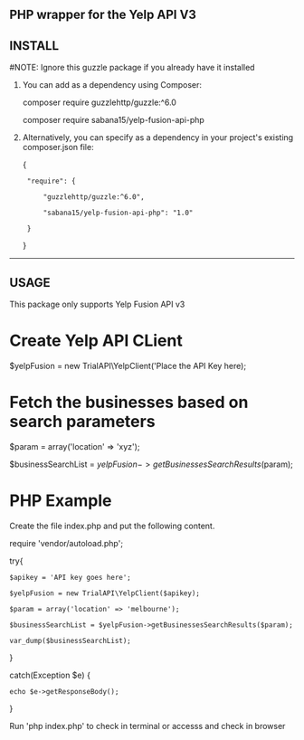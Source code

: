 PHP wrapper for the Yelp API V3
----------------------------------------------------------------------
INSTALL
----------------------------------------------------------------------
#NOTE: Ignore this guzzle package if you already have it installed

1. You can add as a dependency using Composer:

   composer require guzzlehttp/guzzle:^6.0

   composer require sabana15/yelp-fusion-api-php

2. Alternatively, you can specify as a dependency in your project's existing composer.json file:

   {

        "require": {

            "guzzlehttp/guzzle:^6.0",

            "sabana15/yelp-fusion-api-php": "1.0"

        }
    }

----------------------------------------------------------------------
USAGE
----------------------------------------------------------------------
This package only supports Yelp Fusion API v3

# Create Yelp API CLient
$yelpFusion = new TrialAPI\YelpClient('Place the API Key here);

# Fetch the businesses based on search parameters
$param = array('location' => 'xyz');

$businessSearchList = $yelpFusion->getBusinessesSearchResults($param);

# PHP Example

Create the file index.php and put the following content.

require 'vendor/autoload.php';

try{

    $apikey = 'API key goes here';

    $yelpFusion = new TrialAPI\YelpClient($apikey);

    $param = array('location' => 'melbourne');

    $businessSearchList = $yelpFusion->getBusinessesSearchResults($param);

    var_dump($businessSearchList);

}

catch(Exception $e) {

    echo $e->getResponseBody();

}

Run 'php index.php' to check in terminal or accesss and check in browser
